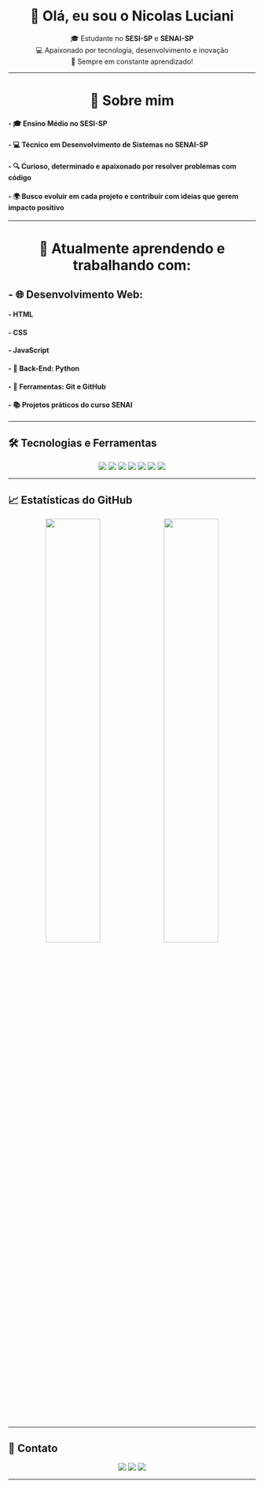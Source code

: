 <h1 align="center">👋 Olá, eu sou o Nicolas Luciani</h1>

<p align="center">
 🎓 Estudante no <strong>SESI-SP</strong> e <strong>SENAI-SP</strong> <br>
 💻 Apaixonado por tecnologia, desenvolvimento e inovação <br>
 🚀 Sempre em constante aprendizado!
</p>

---

<h1 align="center"> 🧠 Sobre mim</h1>

#### - 🎓 Ensino Médio no **SESI-SP**  
#### - 💻 Técnico em **Desenvolvimento de Sistemas** no **SENAI-SP**  
#### - 🔍 Curioso, determinado e apaixonado por resolver problemas com código  
#### - 🌍 Busco evoluir em cada projeto e contribuir com ideias que gerem impacto positivo  

---

<h1 align="center"> 💼 Atualmente aprendendo e trabalhando com:</h1>

## - 🌐 **Desenvolvimento Web:**  
####    - HTML  
####    - CSS  
####    - JavaScript  
####    - 🐍 **Back-End:** Python  
####    - 🔧 **Ferramentas:** Git e GitHub  
####    - 📚 Projetos práticos do curso SENAI  

---

## 🛠️ Tecnologias e Ferramentas

<p align="center">
  <img src="https://img.shields.io/badge/-HTML5-E34F26?style=for-the-badge&logo=html5&logoColor=white"/>
  <img src="https://img.shields.io/badge/-CSS3-1572B6?style=for-the-badge&logo=css3&logoColor=white"/>
  <img src="https://img.shields.io/badge/-JavaScript-F7DF1E?style=for-the-badge&logo=javascript&logoColor=black"/>
  <img src="https://img.shields.io/badge/-Python-3776AB?style=for-the-badge&logo=python&logoColor=white"/>
  <img src="https://img.shields.io/badge/-Git-F05032?style=for-the-badge&logo=git&logoColor=white"/>
  <img src="https://img.shields.io/badge/-GitHub-181717?style=for-the-badge&logo=github"/>
  <img src="https://img.shields.io/badge/-VS%20Code-007ACC?style=for-the-badge&logo=visual-studio-code&logoColor=white"/>
</p>

---

## 📈 Estatísticas do GitHub

<p align="center">
  <img width="47%" src="https://github-readme-stats.vercel.app/api?username=nicolasluciani&show_icons=true&theme=tokyonight&count_private=true&hide_title=true" />
  <img width="47%" src="https://github-readme-stats.vercel.app/api/top-langs/?username=nicolasluciani&layout=compact&langs_count=6&theme=tokyonight" />
</p>

---

## 📱 Contato

<p align="center">
  <a href="https://wa.me/5519982569088"><img src="https://img.shields.io/badge/-WhatsApp-25D366?style=for-the-badge&logo=whatsapp&logoColor=white"/></a>
  <a href="https://instagram.com/Nicolas_Lucianii"><img src="https://img.shields.io/badge/-Instagram-E4405F?style=for-the-badge&logo=instagram&logoColor=white"/></a>
  <a href="mailto:nicolasluciani1603@gmail.com"><img src="https://img.shields.io/badge/-Email-D14836?style=for-the-badge&logo=gmail&logoColor=white"/></a>
</p>

---

